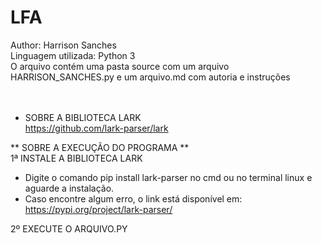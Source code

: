 # LFA


Author: Harrison Sanches<br/>
Linguagem utilizada: Python 3<br/>
O arquivo contém uma pasta source com um arquivo HARRISON_SANCHES.py e um arquivo.md com autoria e instruções <br/>
<br/>
<br/>
- SOBRE A BIBLIOTECA LARK <br/>
https://github.com/lark-parser/lark <br/>


** SOBRE A EXECUÇÃO DO PROGRAMA ** <br/>
1ª INSTALE A BIBLIOTECA LARK <br/>

- Digite o comando pip install lark-parser no cmd ou no terminal linux e aguarde a instalação.
- Caso encontre algum erro, o link está disponível em: https://pypi.org/project/lark-parser/

2º EXECUTE O ARQUIVO.PY



